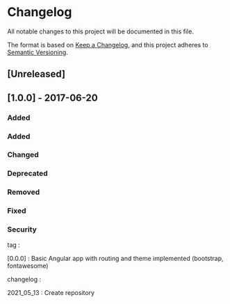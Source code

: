 # Changelog
All notable changes to this project will be documented in this file.

The format is based on [Keep a Changelog](https://keepachangelog.com/en/1.0.0/),
and this project adheres to [Semantic Versioning](https://semver.org/spec/v2.0.0.html).

## [Unreleased]
## [1.0.0] - 2017-06-20
### Added
### Added
### Changed
### Deprecated 
### Removed
### Fixed
### Security

tag :

[0.0.0] : Basic Angular app with routing and theme implemented (bootstrap, fontawesome)

changelog :

2021_05_13 : Create repository
